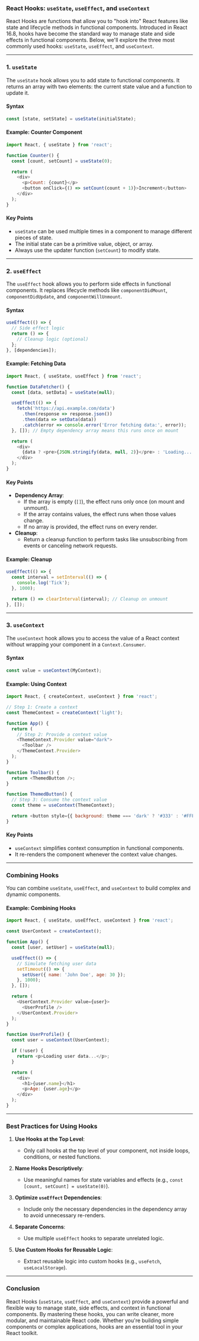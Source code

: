 ### **React Hooks: `useState`, `useEffect`, and `useContext`**

React Hooks are functions that allow you to "hook into" React features like state and lifecycle methods in functional components. Introduced in React 16.8, hooks have become the standard way to manage state and side effects in functional components. Below, we'll explore the three most commonly used hooks: `useState`, `useEffect`, and `useContext`.

---

### **1. `useState`**

The `useState` hook allows you to add state to functional components. It returns an array with two elements: the current state value and a function to update it.

#### **Syntax**
```javascript
const [state, setState] = useState(initialState);
```

#### **Example: Counter Component**
```javascript
import React, { useState } from 'react';

function Counter() {
  const [count, setCount] = useState(0);

  return (
    <div>
      <p>Count: {count}</p>
      <button onClick={() => setCount(count + 1)}>Increment</button>
    </div>
  );
}
```

#### **Key Points**
- `useState` can be used multiple times in a component to manage different pieces of state.
- The initial state can be a primitive value, object, or array.
- Always use the updater function (`setCount`) to modify state.

---

### **2. `useEffect`**

The `useEffect` hook allows you to perform side effects in functional components. It replaces lifecycle methods like `componentDidMount`, `componentDidUpdate`, and `componentWillUnmount`.

#### **Syntax**
```javascript
useEffect(() => {
  // Side effect logic
  return () => {
    // Cleanup logic (optional)
  };
}, [dependencies]);
```

#### **Example: Fetching Data**
```javascript
import React, { useState, useEffect } from 'react';

function DataFetcher() {
  const [data, setData] = useState(null);

  useEffect(() => {
    fetch('https://api.example.com/data')
      .then(response => response.json())
      .then(data => setData(data))
      .catch(error => console.error('Error fetching data:', error));
  }, []); // Empty dependency array means this runs once on mount

  return (
    <div>
      {data ? <pre>{JSON.stringify(data, null, 2)}</pre> : 'Loading...'}
    </div>
  );
}
```

#### **Key Points**
- **Dependency Array**:
  - If the array is empty (`[]`), the effect runs only once (on mount and unmount).
  - If the array contains values, the effect runs when those values change.
  - If no array is provided, the effect runs on every render.
- **Cleanup**:
  - Return a cleanup function to perform tasks like unsubscribing from events or canceling network requests.

#### **Example: Cleanup**
```javascript
useEffect(() => {
  const interval = setInterval(() => {
    console.log('Tick');
  }, 1000);

  return () => clearInterval(interval); // Cleanup on unmount
}, []);
```

---

### **3. `useContext`**

The `useContext` hook allows you to access the value of a React context without wrapping your component in a `Context.Consumer`.

#### **Syntax**
```javascript
const value = useContext(MyContext);
```

#### **Example: Using Context**
```javascript
import React, { createContext, useContext } from 'react';

// Step 1: Create a context
const ThemeContext = createContext('light');

function App() {
  return (
    // Step 2: Provide a context value
    <ThemeContext.Provider value="dark">
      <Toolbar />
    </ThemeContext.Provider>
  );
}

function Toolbar() {
  return <ThemedButton />;
}

function ThemedButton() {
  // Step 3: Consume the context value
  const theme = useContext(ThemeContext);

  return <button style={{ background: theme === 'dark' ? '#333' : '#FFF' }}>Themed Button</button>;
}
```

#### **Key Points**
- `useContext` simplifies context consumption in functional components.
- It re-renders the component whenever the context value changes.

---

### **Combining Hooks**

You can combine `useState`, `useEffect`, and `useContext` to build complex and dynamic components.

#### **Example: Combining Hooks**
```javascript
import React, { useState, useEffect, useContext } from 'react';

const UserContext = createContext();

function App() {
  const [user, setUser] = useState(null);

  useEffect(() => {
    // Simulate fetching user data
    setTimeout(() => {
      setUser({ name: 'John Doe', age: 30 });
    }, 1000);
  }, []);

  return (
    <UserContext.Provider value={user}>
      <UserProfile />
    </UserContext.Provider>
  );
}

function UserProfile() {
  const user = useContext(UserContext);

  if (!user) {
    return <p>Loading user data...</p>;
  }

  return (
    <div>
      <h1>{user.name}</h1>
      <p>Age: {user.age}</p>
    </div>
  );
}
```

---

### **Best Practices for Using Hooks**

1. **Use Hooks at the Top Level**:
   - Only call hooks at the top level of your component, not inside loops, conditions, or nested functions.

2. **Name Hooks Descriptively**:
   - Use meaningful names for state variables and effects (e.g., `const [count, setCount] = useState(0)`).

3. **Optimize `useEffect` Dependencies**:
   - Include only the necessary dependencies in the dependency array to avoid unnecessary re-renders.

4. **Separate Concerns**:
   - Use multiple `useEffect` hooks to separate unrelated logic.

5. **Use Custom Hooks for Reusable Logic**:
   - Extract reusable logic into custom hooks (e.g., `useFetch`, `useLocalStorage`).

---

### **Conclusion**

React Hooks (`useState`, `useEffect`, and `useContext`) provide a powerful and flexible way to manage state, side effects, and context in functional components. By mastering these hooks, you can write cleaner, more modular, and maintainable React code. Whether you're building simple components or complex applications, hooks are an essential tool in your React toolkit.

